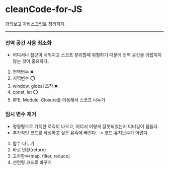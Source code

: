 # cleanCode-for-JS
강의보고 자바스크립트 정리하자.

---

### 전역 공간 사용 최소화
- 어디서나 접근이 쉬워지고 스코프 분리할때 위험하기 때문에 전역 공간을 더럽히지 않는 것이 중요하다.

1. 전역변수 ❌
2. 지역변수 ⭕️
3. window, global 조작 ❌
4. const, let ⭕️
5. IIFE, Module, Closure를 이용해서 스코프 나누기


### 임시 변수 제거
- 명령형으로 가득한 로직이 나오고, 어디서 어떻게 잘못되었는지 디버깅이 힘들다. 
- 추가적인 코드를 작성하고 싶은 유혹에 빠진다. -> 코드 유지보수가 어렵다.

1. 함수 나누기 
2. 바로 반환(return)
3. 고차함수(map, filter, reduce)
4. 선언형 코드로 바꾸기
